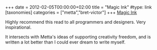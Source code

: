 +++
date = 2012-02-05T00:00:00+02:00
title = "Magic Ink"
#type: link
[taxonomies]
categories = ["metta","bret-victor"]
+++
[Magic Ink](http://worrydream.com/MagicInk/)

Highly recommend this read to all programmers and designers. Very inspirational.

It intersects with Metta's ideas of supporting creativity freedom, and is written a lot better than I could ever dream to write myself.
